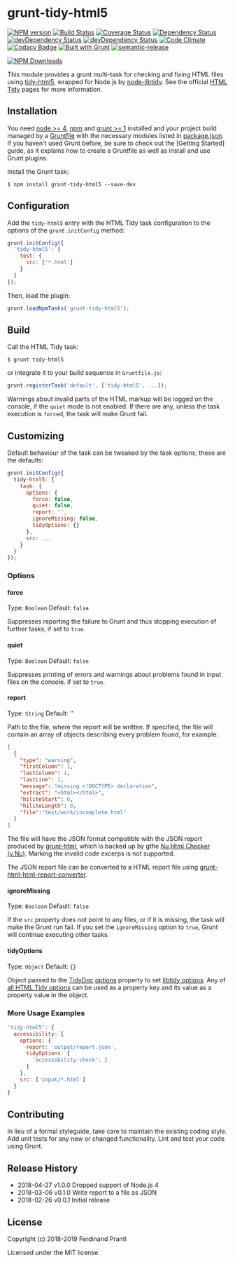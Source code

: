 # grunt-tidy-html5
[![NPM version](https://badge.fury.io/js/grunt-tidy-html5.png)](http://badge.fury.io/js/grunt-tidy-html5)
[![Build Status](https://travis-ci.org/prantlf/grunt-tidy-html5.png)](https://travis-ci.org/prantlf/grunt-tidy-html5)
[![Coverage Status](https://coveralls.io/repos/prantlf/grunt-tidy-html5/badge.svg)](https://coveralls.io/r/prantlf/grunt-tidy-html5)
[![Dependency Status](https://david-dm.org/prantlf/grunt-tidy-html5.svg)](https://david-dm.org/prantlf/grunt-tidy-html5)
[![devDependency Status](https://david-dm.org/prantlf/grunt-tidy-html5/dev-status.svg)](https://david-dm.org/prantlf/grunt-tidy-html5#info=devDependencies)
[![devDependency Status](https://david-dm.org/prantlf/grunt-tidy-html5/peer-status.svg)](https://david-dm.org/prantlf/grunt-tidy-html5#info=peerDependencies)
[![Code Climate](https://codeclimate.com/github/prantlf/grunt-tidy-html5/badges/gpa.svg)](https://codeclimate.com/github/prantlf/grunt-tidy-html5)
[![Codacy Badge](https://api.codacy.com/project/badge/Grade/989cdb4f326e4340afca43311aa26f49)](https://www.codacy.com/app/prantlf/grunt-tidy-html5?utm_source=github.com&amp;utm_medium=referral&amp;utm_content=prantlf/grunt-tidy-html5&amp;utm_campaign=Badge_Grade)
[![Built with Grunt](https://cdn.gruntjs.com/builtwith.png)](http://gruntjs.com/)
[![semantic-release](https://img.shields.io/badge/%20%20%F0%9F%93%A6%F0%9F%9A%80-semantic--release-e10079.svg)](https://github.com/semantic-release/semantic-release)

[![NPM Downloads](https://nodei.co/npm/grunt-tidy-html5.png?downloads=true&stars=true)](https://www.npmjs.com/package/grunt-tidy-html5)

This module provides a grunt multi-task for checking and fixing HTML files
using [tidy-html5], wrapped for Node.js by [node-libtidy]. See the official
[HTML Tidy] pages for more information.

## Installation

You need [node >= 4][node], [npm] and [grunt >= 1][Grunt] installed
and your project build managed by a [Gruntfile] with the necessary modules
listed in [package.json]. If you haven't used Grunt before, be sure to
check out the [Getting Started] guide, as it explains how to create a
Gruntfile as well as install and use Grunt plugins.

Install the Grunt task:

```shell
$ npm install grunt-tidy-html5 --save-dev
```

## Configuration

Add the `tidy-html5` entry with the HTML Tidy task configuration to the
options of the `grunt.initConfig` method:

```js
grunt.initConfig({
  'tidy-html5': {
    test: {
      src: ['*.html']
    }
  }
});
```

Then, load the plugin:

```javascript
grunt.loadNpmTasks('grunt-tidy-html5');
```

## Build

Call the HTML Tidy task:

```shell
$ grunt tidy-html5
```

or integrate it to your build sequence in `Gruntfile.js`:

```js
grunt.registerTask('default', ['tidy-html5', ...]);
```

Warnings about invalid parts of the HTML markup will be logged on the console,
if the `quiet` mode is not enabled. If there are any, unless the task
execution is `force`d, the task will make Grunt fail.

## Customizing

Default behaviour of the task can be tweaked by the task options; these
are the defaults:

```js
grunt.initConfig({
  tidy-html5: {
    task: {
      options: {
        force: false,
        quiet: false,
        report: '',
        ignoreMissing: false,
        tidyOptions: {}
      },
      src: ...
    }
  }
});
```

### Options

#### force
Type: `Boolean`
Default: `false`

Suppresses reporting the failure to Grunt and thus stopping execution
of further tasks, if set to `true`.

#### quiet
Type: `Boolean`
Default: `false`

Suppresses printing of errors and warnings about problems found in input
files on the console. if set to `true`.

#### report
Type: `String`
Default: ''

Path to the file, where the report will be written. If specified, the file
will contain an array of objects describing every problem found, for example:

```json
[
  {
    "type": "warning",
    "firstColumn": 1,
    "lastColumn": 1,
    "lastLine": 1,
    "message": "missing <!DOCTYPE> declaration",
    "extract": "<html></html>",
    "hiliteStart": 0,
    "hiliteLength": 0,
    "file":"test/work/incomplete.html"
  }
]
```

The file will have the JSON format compatible with the JSON report produced by
[grunt-html], which is backed up by gthe [Nu Html Checker (v.Nu)]. Marking the
invalid code excerps is not supported.

The JSON report file can be converted to a HTML report file using
[grunt-html-html-report-converter].

#### ignoreMissing
Type: `Boolean`
Default: `false`

If the `src` property does not point to any files, or if it is missing,
the task will make the Grunt run fail. If you set the `ignoreMissing`
option to `true`, Grunt will continue executing other tasks.

#### tidyOptions
Type: `Object`
Default: `{}`

Object passed to the [TidyDoc].[options] property to set [libtidy options].
Any of [all HTML Tidy options] can be used as a property key and its value
as a property value in the object.

### More Usage Examples

```js
'tidy-html5': {
  accessibility: {
    options: {
      report: 'output/report.json',
      tidyOptions: {
        'accessibility-check': 2
      }
    },
    src: ['input/*.html']
  }
}
```

## Contributing

In lieu of a formal styleguide, take care to maintain the existing coding
style. Add unit tests for any new or changed functionality. Lint and test
your code using Grunt.

## Release History

 * 2018-04-27   v1.0.0   Dropped support of Node.js 4
 * 2018-03-06   v0.1.0   Write report to a file as JSON
 * 2018-02-26   v0.0.1   Initial release

## License

Copyright (c) 2018-2019 Ferdinand Prantl

Licensed under the MIT license.

[HTML Tidy]: http://www.html-tidy.org/
[tidy-html5]: https://github.com/htacg/tidy-html5
[node-libtidy]: https://github.com/gagern/node-libtidy
[node]: http://nodejs.org
[npm]: http://npmjs.org
[package.json]: https://docs.npmjs.com/files/package.json
[Grunt]: https://gruntjs.com
[Gruntfile]: http://gruntjs.com/sample-gruntfile
[Getting Gtarted]: https://github.com/gruntjs/grunt/wiki/Getting-started
[TidyDoc]: https://github.com/gagern/node-libtidy/blob/master/API.md#TidyDoc
[options]: https://github.com/gagern/node-libtidy/blob/master/API.md#TidyDoc.options
[libtidy options]: https://github.com/gagern/node-libtidy/blob/master/README.md#options
[all HTML Tidy options]: http://api.html-tidy.org/tidy/quickref_5.4.0.html
[grunt-html]: https://github.com/jzaefferer/grunt-html
[Nu Html Checker (v.Nu)]: https://validator.github.io/validator/
[grunt-html-html-report-converter]: https://github.com/prantlf/grunt-html-html-report-converter

